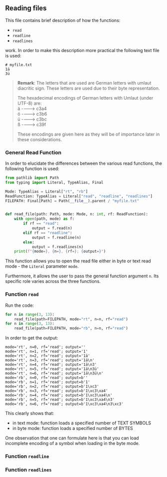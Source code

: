 ## Reading files

This file contains brief description of how the functions:
* `read`
* `readline`
* `readlines`

work. In order to make this description more practical the following text file
is used:

```plaintext
# myfile.txt
1ä
3ü
```

> **Remark**: The letters that are used are German letters with 
> umlaut diacritic sign. These letters are used due to their byte representation.
> 
> The hexadecimal encodings of German letters with Umlaut (under UTF-8) are:\
> ä ----> c3a4 \
> ö ----> c3b6 \
> ü ----> c3bc \
> ß ----> c39f
> 
> These encodings are given here as they will be of importance later in 
> these considerations.

### General Read Function

In order to elucidate the differences between the various read functions, 
the following function is used:
```python
from pathlib import Path
from typing import Literal, TypeAlias, Final

Mode: TypeAlias = Literal["rt", "rb"]
ReadFunction: TypeAlias = Literal["read", "readline", "readlines"]
FILEPATH: Final[Path] = Path(__file__).parent / "myfile.txt"


def read_file(path: Path, mode: Mode, n: int, rf: ReadFunction):
    with open(path, mode) as f:
        if rf == "read":
            output = f.read(n)
        elif rf == "readline":
            output = f.readline(n)
        else:
            output = f.readlines(n)
    print(f"{mode=}, {n=}, {rf=}; {output=}")
```

This function allows you to open the read file either in byte or 
text read mode - the `Literal` parameter `mode`.

Furthermore, it allows the user to pass the general function argument `n`. 
Its specific role varies across the three functions.


### Function `read`
Run the code:
```python
for n in range(3, 13):
    read_file(path=FILEPATH, mode="rt", n=n, rf="read")
for n in range(3, 13):
    read_file(path=FILEPATH, mode="rb", n=n, rf="read")
```

In order to get the output:
```commandline
mode='rt', n=0, rf='read'; output=''
mode='rt', n=1, rf='read'; output='1'
mode='rt', n=2, rf='read'; output='1ä'
mode='rt', n=3, rf='read'; output='1ä\n'
mode='rt', n=4, rf='read'; output='1ä\n3'
mode='rt', n=5, rf='read'; output='1ä\n3ü'
mode='rt', n=6, rf='read'; output='1ä\n3ü\n'
mode='rb', n=0, rf='read'; output=b''
mode='rb', n=1, rf='read'; output=b'1'
mode='rb', n=2, rf='read'; output=b'1\xc3'
mode='rb', n=3, rf='read'; output=b'1\xc3\xa4'
mode='rb', n=4, rf='read'; output=b'1\xc3\xa4\n'
mode='rb', n=5, rf='read'; output=b'1\xc3\xa4\n3'
mode='rb', n=6, rf='read'; output=b'1\xc3\xa4\n3\xc3'
```
This clearly shows that:
* in text mode: function loads a specified number of TEXT SYMBOLS
* in byte mode: function loads a specified number of BYTES

One observation that one can formulate here is that you can load incomplete 
encoding of a symbol when loading in the byte mode.

### Function `readline`


### Function `readlines`
